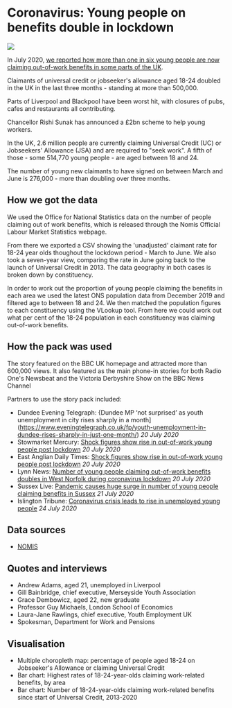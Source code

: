 # Coronavirus: Young people on benefits double in lockdown

![](https://ichef.bbci.co.uk/news/624/cpsprodpb/C46D/production/_113458205_youthunemploy2-nc.png)

In July 2020, [we reported how more than one in six young people are now claiming out-of-work benefits in some parts of the UK](https://www.bbc.co.uk/news/uk-53430775?intlink_from_url=&link_location=live-reporting-story).

Claimants of universal credit or jobseeker's allowance aged 18-24 doubled in the UK in the last three months - standing at more than 500,000.

Parts of Liverpool and Blackpool have been worst hit, with closures of pubs, cafes and restaurants all contributing.

Chancellor Rishi Sunak has announced a £2bn scheme to help young workers.

In the UK, 2.6 million people are currently claiming Universal Credit (UC) or Jobseekers' Allowance (JSA) and are required to "seek work". A fifth of those - some 514,770 young people - are aged between 18 and 24. 

The number of young new claimants to have signed on between March and June is 276,000 - more than doubling over three months.

## How we got the data

We used the Office for National Statistics data on the number of people claiming out of work benefits, which is released through the Nomis Official Labour Market Statistics webpage.

From there we exported a CSV showing the 'unadjusted' claimant rate for 18-24 year olds thoughout the lockdown period - March to June. We also took a seven-year view, comparing the rate in June going back to the launch of Universal Credit in 2013. The data geography in both cases is broken down by constituency.

In order to work out the proportion of young people claiming the benefits in each area we used the latest ONS population data from December 2019 and filtered age to between 18 and 24. We then matched the population figures to each constituency using the VLookup tool. From here we could work out what per cent of the 18-24 population in each constituency was claiming out-of-work benefits.

## How the pack was used

The story featured on the BBC UK homepage and attracted more than 600,000 views.
It also featured as the main phone-in stories for both Radio One's Newsbeat and the Victoria Derbyshire Show on the BBC News Channel

Partners to use the story pack included:

* Dundee Evening Telegraph: {Dundee MP ‘not surprised’ as youth unemployment in city rises sharply in a month](https://www.eveningtelegraph.co.uk/fp/youth-unemployment-in-dundee-rises-sharply-in-just-one-month/) *20 July 2020*
* Stowmarket Mercury: [Shock figures show rise in out-of-work young people post lockdown](https://www.stowmarketmercury.co.uk/news/suffolk-youth-unemployment-figures-revealed-1-6753346) *20 July 2020*
* East Anglian Daily Times: [Shock figures show rise in out-of-work young people post lockdown](https://www.eadt.co.uk/news/suffolk-youth-unemployment-figures-revealed-1-6753346) *20 July 2020*
* Lynn News: [Number of young people claiming out-of-work benefits doubles in West Norfolk during coronavirus lockdown](https://www.lynnnews.co.uk/news/number-of-young-people-claiming-out-of-work-benefits-doubles-in-west-norfolk-during-coronavirus-lockdown-9116814/) *20 July 2020*
* Sussex Live: [Pandemic causes huge surge in number of young people claiming benefits in Sussex](https://www.sussexlive.co.uk/news/sussex-news/coronavirus-benefits-sussex-increase-jobs-4344843) *21 July 2020*
* Islington Tribune: [Coronavirus crisis leads to rise in unemployed young people](http://islingtontribune.com/article/coronavirus-crisis-leads-to-rise-in-unemployed-young-people) *24 July 2020*


## Data sources

* [NOMIS](https://www.nomisweb.co.uk/query/select/getdatasetbytheme.asp?collapse=yes)

## Quotes and interviews

* Andrew Adams, aged 21, unemployed in Liverpool 
* Gill Bainbridge, chief executive, Merseyside Youth Association
* Grace Dembowicz, aged 22, new graduate
* Professor Guy Michaels, London School of Economics
* Laura-Jane Rawlings, chief executive, Youth Employment UK
* Spokesman, Department for Work and Pensions

## Visualisation

* Multiple choropleth map: percentage of people aged 18-24 on Jobseeker's Allowance or claiming Universal Credit
* Bar chart: Highest rates of 18-24-year-olds claiming work-related benefits, by area
* Bar chart: Number of 18-24-year-olds claiming work-related benefits since start of Universal Credit, 2013-2020


